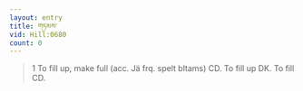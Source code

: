 ```yaml
---
layout: entry
title: གཏམས་
vid: Hill:0680
count: 0
---
```

> 1 To fill up, make full (acc\. Jä frq\. spelt bltams) CD\. To fill up DK\. To fill CD\.


